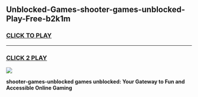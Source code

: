 
## Unblocked-Games-shooter-games-unblocked-Play-Free-b2k1m
<h3>
<a href="https://premium76.site?title=shooter-games-unblocked&ref=19M">CLICK TO PLAY</a></h3>
<hr>

<h3>
<a href="https://premium76.site?title=shooter-games-unblocked&ref=19M">CLICK 2 PLAY</a>
  
</h3>

<a href="https://premium76.site?title=shooter-games-unblocked&ref=19M"><img src="https://clearcache.store/games.png"></a>


**shooter-games-unblocked games unblocked: Your Gateway to Fun and Accessible Online Gaming**
